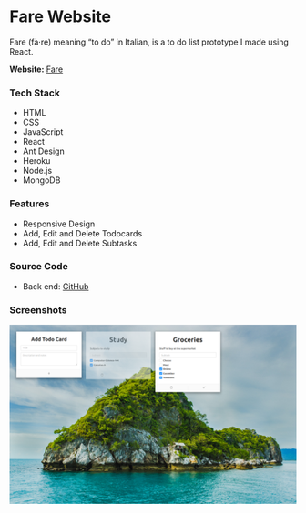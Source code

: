 # Fare Website
Fare (fà·re) meaning “to do” in Italian, is a to do list prototype I made using React.

<b>Website:</b> [Fare](https://bitvivaz.com/fare/)

### Tech Stack 
- HTML
- CSS
- JavaScript
- React
- Ant Design
- Heroku
- Node.js
- MongoDB

### Features
- Responsive Design
- Add, Edit and Delete Todocards
- Add, Edit and Delete Subtasks 

### Source Code

- Back end: [GitHub](https://github.com/bitVivAZ/fare-server)

### Screenshots
![](screenshots/screenOne.png)

